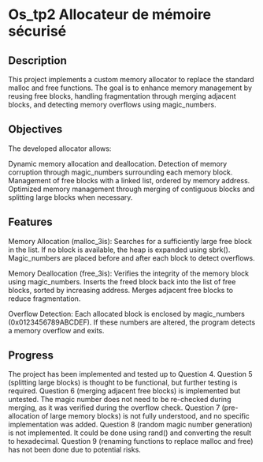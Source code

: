 # Os_tp2 Allocateur de mémoire sécurisé

## Description

This project implements a custom memory allocator to replace the standard malloc and free functions. The goal is to enhance memory management by reusing free blocks, handling fragmentation through merging adjacent blocks, and detecting memory overflows using magic_numbers.

## Objectives

The developed allocator allows:

Dynamic memory allocation and deallocation.
Detection of memory corruption through magic_numbers surrounding each memory block.
Management of free blocks with a linked list, ordered by memory address.
Optimized memory management through merging of contiguous blocks and splitting large blocks when necessary.
## Features

Memory Allocation (malloc_3is):
Searches for a sufficiently large free block in the list.
If no block is available, the heap is expanded using sbrk().
Magic_numbers are placed before and after each block to detect overflows.

Memory Deallocation (free_3is):
Verifies the integrity of the memory block using magic_numbers.
Inserts the freed block back into the list of free blocks, sorted by increasing address.
Merges adjacent free blocks to reduce fragmentation.

Overflow Detection:
Each allocated block is enclosed by magic_numbers (0x0123456789ABCDEF). If these numbers are altered, the program detects a memory overflow and exits.
## Progress

The project has been implemented and tested up to Question 4.
Question 5 (splitting large blocks) is thought to be functional, but further testing is required.
Question 6 (merging adjacent free blocks) is implemented but untested. The magic number does not need to be re-checked during merging, as it was verified during the overflow check.
Question 7 (pre-allocation of large memory blocks) is not fully understood, and no specific implementation was added.
Question 8 (random magic number generation) is not implemented. It could be done using rand() and converting the result to hexadecimal.
Question 9 (renaming functions to replace malloc and free) has not been done due to potential risks.

